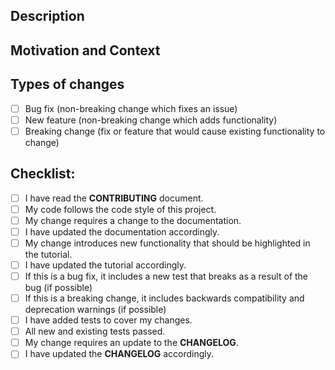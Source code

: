 <!--- Provide a general summary of your changes in the Title above -->

## Description
<!--- Describe your changes in detail -->

## Motivation and Context
<!--- Why is this change required? What problem does it solve? -->
<!--- If it fixes an open issue, please link to the issue here. -->

## Types of changes
<!--- What types of changes does your code introduce? Put an `x` in all the boxes that apply: -->
- [ ] Bug fix (non-breaking change which fixes an issue)
- [ ] New feature (non-breaking change which adds functionality)
- [ ] Breaking change (fix or feature that would cause existing functionality to change)

## Checklist:
<!--- Go over all the following points, and put an `x` in all the boxes that apply. -->
<!--- If you're unsure about any of these, don't hesitate to ask. We're here to help! -->
- [ ] I have read the **CONTRIBUTING** document.
- [ ] My code follows the code style of this project.
- [ ] My change requires a change to the documentation.
- [ ] I have updated the documentation accordingly.
- [ ] My change introduces new functionality that should be highlighted in the tutorial.
- [ ] I have updated the tutorial accordingly.
- [ ] If this is a bug fix, it includes a new test that breaks as a result of the bug (if possible)
- [ ] If this is a breaking change, it includes backwards compatibility and deprecation warnings (if possible)
- [ ] I have added tests to cover my changes.
- [ ] All new and existing tests passed.
- [ ] My change requires an update to the **CHANGELOG**.
- [ ] I have updated the **CHANGELOG** accordingly.
